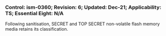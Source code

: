 ### Control: ism-0360; Revision: 6; Updated: Dec-21; Applicability: TS; Essential Eight: N/A
<p>Following sanitisation, SECRET and TOP SECRET non-volatile flash memory media retains its classification.</p>